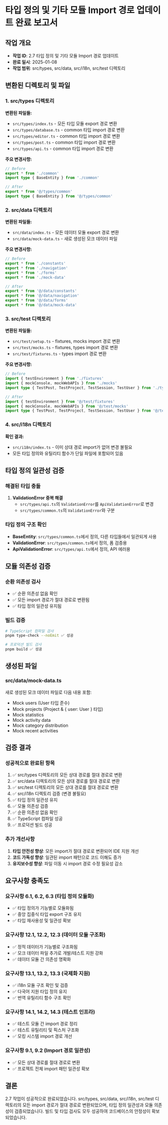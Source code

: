 # 타입 정의 및 기타 모듈 Import 경로 업데이트 완료 보고서

## 작업 개요

- **작업 ID**: 2.7 타입 정의 및 기타 모듈 Import 경로 업데이트
- **완료 일시**: 2025-01-08
- **작업 범위**: src/types, src/data, src/i18n, src/test 디렉토리

## 변환된 디렉토리 및 파일

### 1. src/types 디렉토리

**변환된 파일들:**

- `src/types/index.ts` - 모든 타입 모듈 export 경로 변환
- `src/types/database.ts` - common 타입 import 경로 변환
- `src/types/editor.ts` - common 타입 import 경로 변환
- `src/types/post.ts` - common 타입 import 경로 변환
- `src/types/api.ts` - common 타입 import 경로 변환

**주요 변경사항:**

```typescript
// Before
export * from './common'
import type { BaseEntity } from './common'

// After
export * from '@/types/common'
import type { BaseEntity } from '@/types/common'
```

### 2. src/data 디렉토리

**변환된 파일들:**

- `src/data/index.ts` - 모든 데이터 모듈 export 경로 변환
- `src/data/mock-data.ts` - 새로 생성된 모크 데이터 파일

**주요 변경사항:**

```typescript
// Before
export * from './constants'
export * from './navigation'
export * from './forms'
export * from './mock-data'

// After
export * from '@/data/constants'
export * from '@/data/navigation'
export * from '@/data/forms'
export * from '@/data/mock-data'
```

### 3. src/test 디렉토리

**변환된 파일들:**

- `src/test/setup.ts` - fixtures, mocks import 경로 변환
- `src/test/mocks.ts` - fixtures, types import 경로 변환
- `src/test/fixtures.ts` - types import 경로 변환

**주요 변경사항:**

```typescript
// Before
import { testEnvironment } from './fixtures'
import { mockConsole, mockWebAPIs } from './mocks'
import type { TestPost, TestProject, TestSession, TestUser } from './types'

// After
import { testEnvironment } from '@/test/fixtures'
import { mockConsole, mockWebAPIs } from '@/test/mocks'
import type { TestPost, TestProject, TestSession, TestUser } from '@/test/types'
```

### 4. src/i18n 디렉토리

**확인 결과:**

- `src/i18n/index.ts` - 이미 상대 경로 import가 없어 변경 불필요
- 모든 타입 정의와 유틸리티 함수가 단일 파일에 포함되어 있음

## 타입 정의 일관성 검증

### 해결된 타입 충돌

1. **ValidationError 중복 해결**
   - `src/types/api.ts`의 `ValidationError`를 `ApiValidationError`로 변경
   - `src/types/common.ts`의 `ValidationError`와 구분

### 타입 정의 구조 확인

- **BaseEntity**: `src/types/common.ts`에서 정의, 다른 타입들에서 일관되게 사용
- **ValidationError**: `src/types/common.ts`에서 정의, 폼 검증용
- **ApiValidationError**: `src/types/api.ts`에서 정의, API 에러용

## 모듈 의존성 검증

### 순환 의존성 검사

- ✅ 순환 의존성 없음 확인
- ✅ 모든 import 경로가 절대 경로로 변환됨
- ✅ 타입 정의 일관성 유지됨

### 빌드 검증

```bash
# TypeScript 컴파일 검사
pnpm type-check --noEmit ✅ 성공

# 프로덕션 빌드 검사
pnpm build ✅ 성공
```

## 생성된 파일

### src/data/mock-data.ts

새로 생성된 모크 데이터 파일로 다음 내용 포함:

- Mock users (User 타입 준수)
- Mock projects (Project & { user: User } 타입)
- Mock statistics
- Mock activity data
- Mock category distribution
- Mock recent activities

## 검증 결과

### 성공적으로 완료된 항목

1. ✅ src/types 디렉토리의 모든 상대 경로를 절대 경로로 변환
2. ✅ src/data 디렉토리의 모든 상대 경로를 절대 경로로 변환
3. ✅ src/test 디렉토리의 모든 상대 경로를 절대 경로로 변환
4. ✅ src/i18n 디렉토리 검증 (변경 불필요)
5. ✅ 타입 정의 일관성 유지
6. ✅ 모듈 의존성 검증
7. ✅ 순환 의존성 없음 확인
8. ✅ TypeScript 컴파일 성공
9. ✅ 프로덕션 빌드 성공

### 추가 개선사항

1. **타입 안전성 향상**: 모든 import가 절대 경로로 변환되어 IDE 지원 개선
2. **코드 가독성 향상**: 일관된 import 패턴으로 코드 이해도 증가
3. **유지보수성 향상**: 파일 이동 시 import 경로 수정 필요성 감소

## 요구사항 충족도

### 요구사항 6.1, 6.2, 6.3 (타입 정의 모듈화)

- ✅ 타입 정의가 기능별로 모듈화됨
- ✅ 중앙 집중식 타입 export 구조 유지
- ✅ 타입 재사용성 및 일관성 확보

### 요구사항 12.1, 12.2, 12.3 (데이터 모듈 구조화)

- ✅ 정적 데이터가 기능별로 구조화됨
- ✅ 모크 데이터 파일 추가로 개발/테스트 지원 강화
- ✅ 데이터 모듈 간 의존성 명확화

### 요구사항 13.1, 13.2, 13.3 (국제화 지원)

- ✅ i18n 모듈 구조 확인 및 검증
- ✅ 다국어 지원 타입 정의 유지
- ✅ 번역 유틸리티 함수 구조 확인

### 요구사항 14.1, 14.2, 14.3 (테스트 인프라)

- ✅ 테스트 모듈 간 import 경로 정리
- ✅ 테스트 유틸리티 및 픽스처 구조화
- ✅ 모킹 시스템 import 경로 개선

### 요구사항 9.1, 9.2 (Import 경로 일관성)

- ✅ 모든 상대 경로를 절대 경로로 변환
- ✅ 프로젝트 전체 import 패턴 일관성 확보

## 결론

2.7 작업이 성공적으로 완료되었습니다. src/types, src/data, src/i18n, src/test 디렉토리의 모든 import
경로가 절대 경로로 변환되었으며, 타입 정의 일관성과 모듈 의존성이 검증되었습니다. 빌드 및 타입
검사도 모두 성공하여 코드베이스의 안정성이 확보되었습니다.
